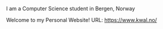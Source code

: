 I am a Computer Science student in Bergen, Norway

Welcome to my Personal Website!
URL: https://www.kwal.no/


